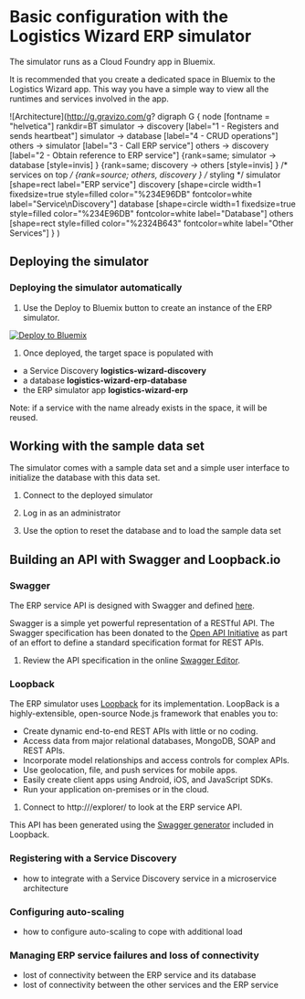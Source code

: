 # Basic configuration with the Logistics Wizard ERP simulator

The simulator runs as a Cloud Foundry app in Bluemix.

It is recommended that you create a dedicated space in Bluemix to the Logistics Wizard app. This way you have a simple way to view all the runtimes and services involved in the app.

![Architecture](http://g.gravizo.com/g?
  digraph G {
    node [fontname = "helvetica"]
    rankdir=BT
    simulator -> discovery [label="1 - Registers and sends heartbeat"]
    simulator -> database [label="4 - CRUD operations"]
    others -> simulator [label="3 - Call ERP service"]
    others -> discovery [label="2 - Obtain reference to ERP service"]
    {rank=same; simulator -> database [style=invis] }
    {rank=same; discovery -> others [style=invis] }
    /* services on top */
    {rank=source; others, discovery }
    /* styling */
    simulator [shape=rect label="ERP service"]
    discovery [shape=circle width=1 fixedsize=true style=filled color="%234E96DB" fontcolor=white label="Service\\nDiscovery"]
    database [shape=circle width=1 fixedsize=true style=filled color="%234E96DB" fontcolor=white label="Database"]
    others [shape=rect style=filled color="%2324B643" fontcolor=white label="Other Services"]
  }
)

## Deploying the simulator

### Deploying the simulator automatically

1. Use the Deploy to Bluemix button to create an instance of the ERP simulator.

  [![Deploy to Bluemix](https://bluemix.net/deploy/button.png)](https://bluemix.net/deploy)
  
1. Once deployed, the target space is populated with
  * a Service Discovery **logistics-wizard-discovery**
  * a database **logistics-wizard-erp-database**
  * the ERP simulator app **logistics-wizard-erp**
  
  Note: if a service with the name already exists in the space, it will be reused.

## Working with the sample data set

The simulator comes with a sample data set and a simple user interface to initialize the database with this data set.

1. Connect to the deployed simulator

1. Log in as an administrator

1. Use the option to reset the database and to load the sample data set

## Building an API with Swagger and Loopback.io

### Swagger

The ERP service API is designed with Swagger and defined [here](spec.yaml).

Swagger is a simple yet powerful representation of a RESTful API. The Swagger specification has been donated to the [Open API Initiative](https://github.com/OAI/OpenAPI-Specification) as part of an effort to define a standard specification format for REST APIs.

1. Review the API specification in the online [Swagger Editor](http://editor.swagger.io/#/?import=https://raw.githubusercontent.com/IBM-Bluemix/logistics-wizard-erp/master/spec.yaml).

### Loopback

The ERP simulator uses [Loopback](https://strongloop.com/) for its implementation. LoopBack is a highly-extensible, open-source Node.js framework that enables you to:
  * Create dynamic end-to-end REST APIs with little or no coding.
  * Access data from major relational databases, MongoDB, SOAP and REST APIs.
  * Incorporate model relationships and access controls for complex APIs.
  * Use geolocation, file, and push services for mobile apps.
  * Easily create client apps using Android, iOS, and JavaScript SDKs.
  * Run your application on-premises or in the cloud.

1. Connect to http://<your-erp-service-url>/explorer/ to look at the ERP service API.

This API has been generated using the [Swagger generator](https://docs.strongloop.com/display/public/LB/Swagger+generator) included in Loopback.

### Registering with a Service Discovery
* how to integrate with a Service Discovery service in a microservice architecture

### Configuring auto-scaling
* how to configure auto-scaling to cope with additional load

### Managing ERP service failures and loss of connectivity
* lost of connectivity between the ERP service and its database
* lost of connectivity between the other services and the ERP service
